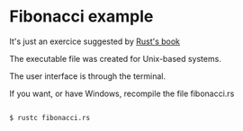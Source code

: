 # Fibonacci example

It's just an exercice suggested by [Rust's book](https://doc.rust-lang.org/book/ch03-05-control-flow.html)


The executable file was created for Unix-based systems.

The user interface is through the terminal.

If you want, or have Windows, recompile the file fibonacci.rs

```

$ rustc fibonacci.rs

``` 